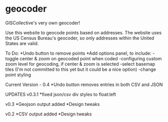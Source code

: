 geocoder
========

GISCollective's very own geocoder!

Use this website to geocode points based on addresses. The website uses the US Census Bureau's geocoder, so only addresses within the United States are valid.

To Do:
*Undo button to remove points
*Add options panel, to include:
	-toggle center & zoom on geocoded point when coded
	-configuring custom zoom level for geocoding, if center & zoom is selected
	-select basemap tiles (I'm not committed to this yet but it could be a nice option)
	-change point styling  


Current Version - 0.4
*Undo button removes entries in both CSV and JSON


UPDATES
v0.3.1
*fixed json/csv div styles to float:left

v0.3
*Geojson output added
*Design tweaks

v0.2
*CSV output added
*Design tweaks